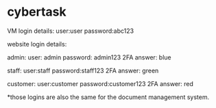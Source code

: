 # cybertask
VM login details:
user:user
password:abc123

website login details:

admin:
    user: admin
    password: admin123
    2FA answer: blue

staff:
    user:staff
    password:staff123
    2FA answer: green

customer:
    user:customer
    password:customer123
    2FA answer: red

*those logins are also the same for the document management system.